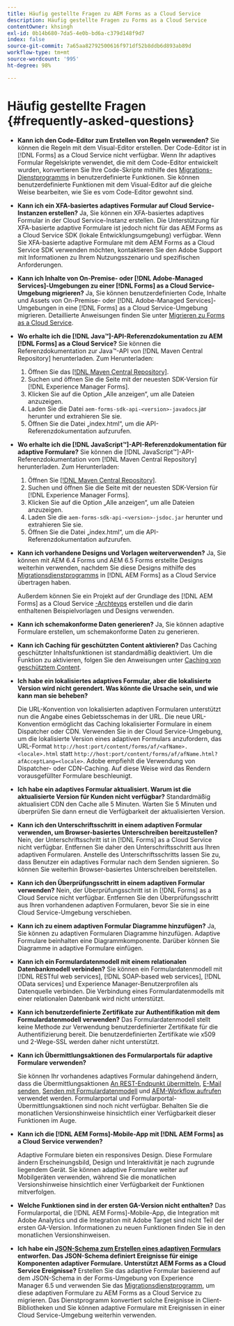```yaml
---
title: Häufig gestellte Fragen zu AEM Forms as a Cloud Service
description: Häufig gestellte Fragen zu Forms as a Cloud Service
contentOwner: khsingh
exl-id: 0b14b680-7da5-4e0b-bd6a-c379d148f9d7
index: false
source-git-commit: 7a65aa82792500616f971df52b8ddb6d893ab89d
workflow-type: tm+mt
source-wordcount: '995'
ht-degree: 98%

---
```


# Häufig gestellte Fragen {#frequently-asked-questions}

* **Kann ich den Code-Editor zum Erstellen von Regeln verwenden?**
Sie können die Regeln mit dem Visual-Editor erstellen. Der Code-Editor ist in [!DNL Forms] as a Cloud Service nicht verfügbar. Wenn Ihr adaptives Formular Regelskripte verwendet, die mit dem Code-Editor entwickelt wurden, konvertieren Sie Ihre Code-Skripte mithilfe des [Migrations-Dienstprogramms](migrate-to-forms-as-a-cloud-service.md) in benutzerdefinierte Funktionen. Sie können benutzerdefinierte Funktionen mit dem Visual-Editor auf die gleiche Weise bearbeiten, wie Sie es vom Code-Editor gewohnt sind.

* **Kann ich ein XFA-basiertes adaptives Formular auf Cloud Service-Instanzen erstellen?**
Ja, Sie können ein XFA-basiertes adaptives Formular in der Cloud Service-Instanz erstellen. Die Unterstützung für XFA-basierte adaptive Formulare ist jedoch nicht für das AEM Forms as a Cloud Service SDK (lokale Entwicklungsumgebung) verfügbar. Wenn Sie XFA-basierte adaptive Formulare mit dem AEM Forms as a Cloud Service SDK verwenden möchten, kontaktieren Sie den Adobe Support mit Informationen zu Ihrem Nutzungsszenario und spezifischen Anforderungen.

<!-- * **Can I use an XDP as a Document of Record (DoR) template? Is Forms Designer included in AEM Forms as a Cloud Service license?** 

  Yes, you can use an XDP as a Document of Record template on Cloud Service instances. However, support to use XDP as a Document of Record template is not available for AEM Forms as a Cloud Service SDK (Local development environment). -->

* **Kann ich Inhalte von On-Premise- oder [!DNL Adobe-Managed Services]-Umgebungen zu einer [!DNL Forms] as a Cloud Service-Umgebung migrieren?**
Ja, Sie können benutzerdefinierten Code, Inhalte und Assets von On-Premise- oder [!DNL Adobe-Managed Services]-Umgebungen in eine [!DNL Forms] as a Cloud Service-Umgebung migrieren. Detaillierte Anweisungen finden Sie unter [Migrieren zu Forms as a Cloud Service](migrate-to-forms-as-a-cloud-service.md).

<!-- You can use package manager or Experience Manager UI to [export and import Forms and related assets](import-export-forms-templates.md), use the migration utility to make your existing assets compatible with [!DNL Forms] as a Cloud Service, use the [Best Practices Analyzer](https://experienceleague.adobe.com/docs/experience-manager-cloud-service/moving/cloud-migration/best-practices-analyzer/overview-best-practices-analyzer.html?lang=en#best-practices-analyzer) tool to find the features and APIs that require changes and updated before migration, and use the [Content Transfer Tools](https://docs.adobe.com/content/help/en/experience-manager-cloud-service/moving/home.html) to move your custom code without refactoring it. -->

* **Wo erhalte ich die [!DNL Java™]-API-Referenzdokumentation zu AEM [!DNL Forms] as a Cloud Service?**
Sie können die Referenzdokumentation zur Java™-API von [!DNL Maven Central Repository] herunterladen. Zum Herunterladen:
   1. Öffnen Sie das [[!DNL Maven Central Repository]](https://mvnrepository.com/artifact/com.adobe.aem/aem-forms-sdk-api).
   1. Suchen und öffnen Sie die Seite mit der neuesten SDK-Version für [!DNL Experience Manager Forms].
   1. Klicken Sie auf die Option „Alle anzeigen“, um alle Dateien anzuzeigen.
   1. Laden Sie die Datei `aem-forms-sdk-api-<version>-javadocs`.jar herunter und extrahieren Sie sie.
   1. Öffnen Sie die Datei „index.html“, um die API-Referenzdokumentation aufzurufen.

* **Wo erhalte ich die [!DNL JavaScript™]-API-Referenzdokumentation für adaptive Formulare?**
Sie können die [!DNL JavaScript™]-API-Referenzdokumentation vom [!DNL &#x200B; Maven Central Repository] herunterladen. Zum Herunterladen:
   1. Öffnen Sie [[!DNL Maven Central Repository]](https://mvnrepository.com/artifact/com.adobe.aem/aem-forms-sdk-api).
   1. Suchen und öffnen Sie die Seite mit der neuesten SDK-Version für [!DNL Experience Manager Forms].
   1. Klicken Sie auf die Option „Alle anzeigen“, um alle Dateien anzuzeigen.
   1. Laden Sie die `aem-forms-sdk-api-<version>-jsdoc.jar` herunter und extrahieren Sie sie.
   1. Öffnen Sie die Datei „index.html“, um die API-Referenzdokumentation aufzurufen.

* **Kann ich vorhandene Designs und Vorlagen weiterverwenden?**
Ja, Sie können mit AEM 6.4 Forms und AEM 6.5 Forms erstellte Designs weiterhin verwenden, nachdem Sie diese Designs mithilfe des [Migrationsdienstprogramms](migrate-to-forms-as-a-cloud-service.md) in [!DNL AEM Forms] as a Cloud Service übertragen haben.

  Außerdem können Sie ein Projekt auf der Grundlage des [!DNL AEM Forms] as a Cloud Service [-Archteyps](setup-local-development-environment.md#forms-cloud-service-local-development-environment) erstellen und die darin enthaltenen Beispielvorlagen und Designs verwenden.

* **Kann ich schemakonforme Daten generieren?**
Ja, Sie können adaptive Formulare erstellen, um schemakonforme Daten zu generieren.

<!-- * **Can I pass custom parameters to the prefill service?**
Custom parameters are planned for an upcoming release. -->

* **Kann ich Caching für geschützten Content aktivieren?**
Das Caching geschützter Inhaltsfunktionen ist standardmäßig deaktiviert. Um die Funktion zu aktivieren, folgen Sie den Anweisungen unter [Caching von geschütztem Content](https://experienceleague.adobe.com/docs/experience-manager-dispatcher/using/configuring/permissions-cache.html?lang=de).

* **Ich habe ein lokalisiertes adaptives Formular, aber die lokalisierte Version wird nicht gerendert. Was könnte die Ursache sein, und wie kann man sie beheben?**

  Die URL-Konvention von lokalisierten adaptiven Formularen unterstützt nun die Angabe eines Gebietsschemas in der URL. Die neue URL-Konvention ermöglicht das Caching lokalisierter Formulare in einem Dispatcher oder CDN. Verwenden Sie in der Cloud Service-Umgebung, um die lokalisierte Version eines adaptiven Formulars anzufordern, das URL-Format `http://host:port/content/forms/af/<afName>.<locale>.html` statt `http://host:port/content/forms/af/afName.html?afAcceptLang=<locale>`. Adobe empfiehlt die Verwendung von Dispatcher- oder CDN-Caching. Auf diese Weise wird das Rendern vorausgefüllter Formulare beschleunigt.

* **Ich habe ein adaptives Formular aktualisiert. Warum ist die aktualisierte Version für Kunden nicht verfügbar?**
Standardmäßig aktualisiert CDN den Cache alle 5 Minuten. Warten Sie 5 Minuten und überprüfen Sie dann erneut die Verfügbarkeit der aktualisierten Version.

* **Kann ich den Unterschriftsschritt in einem adaptiven Formular verwenden, um Browser-basiertes Unterschreiben bereitzustellen?**
Nein, der Unterschriftsschritt ist in [!DNL Forms] as a Cloud Service nicht verfügbar. Entfernen Sie daher den Unterschriftsschritt aus Ihren adaptiven Formularen. Anstelle des Unterschriftsschritts lassen Sie zu, dass Benutzer ein adaptives Formular nach dem Senden signieren. So können Sie weiterhin Browser-basiertes Unterschreiben bereitstellen.

* **Kann ich den Überprüfungsschritt in einem adaptiven Formular verwenden?**
Nein, der Überprüfungsschritt ist in [!DNL Forms] as a Cloud Service nicht verfügbar. Entfernen Sie den Überprüfungsschritt aus Ihren vorhandenen adaptiven Formularen, bevor Sie sie in eine Cloud Service-Umgebung verschieben.

* **Kann ich zu einem adaptiven Formular Diagramme hinzufügen?**
Ja, Sie können zu adaptiven Formularen Diagramme hinzufügen. Adaptive Formulare beinhalten eine Diagrammkomponente. Darüber können Sie Diagramme in adaptive Formulare einfügen.

* **Kann ich ein Formulardatenmodell mit einem relationalen Datenbankmodell verbinden?**
Sie können ein Formulardatenmodell mit [!DNL RESTful web services], [!DNL SOAP-based web services], [!DNL OData services] und Experience Manager-Benutzerprofilen als Datenquelle verbinden. Die Verbindung eines Formulardatenmodells mit einer relationalen Datenbank wird nicht unterstützt.

* **Kann ich benutzerdefinierte Zertifikate zur Authentifikation mit dem Formulardatenmodell verwenden?**
Das Formulardatenmodell stellt keine Methode zur Verwendung benutzerdefinierter Zertifikate für die Authentifizierung bereit. Die benutzerdefinierten Zertifikate wie x509 und 2-Wege-SSL werden daher nicht unterstützt.

* **Kann ich Übermittlungsaktionen des Formularportals für adaptive Formulare verwenden?**

  Sie können Ihr vorhandenes adaptives Formular dahingehend ändern, dass die Übermittlungsaktionen [An REST-Endpunkt übermitteln](configuring-submit-actions.md#submit-to-rest-endpoint), [E-Mail senden](configuring-submit-actions.md#send-email), [Senden mit Formulardatenmodell](configuring-submit-actions.md#submit-using-form-data-model) und [AEM-Workflow aufrufen](configuring-submit-actions.md#invoke-an-aem-workflow) verwendet werden. Formularportal und Formularportal-Übermittlungsaktionen sind noch nicht verfügbar. Behalten Sie die monatlichen Versionshinweise hinsichtlich einer Verfügbarkeit dieser Funktionen im Auge.

* **Kann ich die [!DNL AEM Forms]-Mobile-App mit [!DNL AEM Forms] as a Cloud Service verwenden?**

  Adaptive Formulare bieten ein responsives Design. Diese Formulare ändern Erscheinungsbild, Design und Interaktivität je nach zugrunde liegendem Gerät. Sie können adaptive Formulare weiter auf Mobilgeräten verwenden, während Sie die monatlichen Versionshinweise hinsichtlich einer Verfügbarkeit der Funktionen mitverfolgen.

* **Welche Funktionen sind in der ersten GA-Version nicht enthalten?**
Das Formularportal, die [!DNL AEM Forms]-Mobile-App, die Integration mit Adobe Analytics und die Integration mit Adobe Target sind nicht Teil der ersten GA-Version. Informationen zu neuen Funktionen finden Sie in den monatlichen Versionshinweisen.

* **Ich habe ein [JSON-Schema zum Erstellen eines adaptiven Formulars](adaptive-form-json-schema-form-model.md) entworfen. Das JSON-Schema definiert Ereignisse für einige Komponenten adaptiver Formulare. Unterstützt AEM Forms as a Cloud Service Ereignisse?**
Erstellen Sie das adaptive Formular basierend auf dem JSON-Schema in der Forms-Umgebung von Experience Manager 6.5 und verwenden Sie das [Migrationsdienstprogramm](migrate-to-forms-as-a-cloud-service.md), um diese adaptiven Formulare zu AEM Forms as a Cloud Service zu migrieren. Das Dienstprogramm konvertiert solche Ereignisse in Client-Bibliotheken und Sie können adaptive Formulare mit Ereignissen in einer Cloud Service-Umgebung weiterhin verwenden.

<!-- 

* **Is there any AEM Forms as a Cloud Service connector for Microsoft Power Automate?**

  Yes, Adobe provides an Adobe Experience Manager connector to access [Adobe Experience Manager Forms - Communication capabilities](https://experienceleague.adobe.com/docs/experience-manager-cloud-service/content/forms/using-communications/aem-forms-cloud-service-communications-introduction.html) through Microsoft Power Automate. You can create a PDF document that is based on a form design and XML form data or create PostScript (PS), Printer Command Language (PCL), Zebra Printing Language (ZPL) and other Printer Definition Language documents. 

  You can get started with Adobe Experience Manager easily with just a few steps:

  1. Generate the Service credentials: Use Adobe Experience Manager Developer Console to [generate](https://experienceleague.adobe.com/docs/experience-manager-learn/getting-started-with-aem-headless/authentication/service-credentials.html?#generate-service-credentials) the service credentials.  
  
  1. Setup your connection: Add your service credentials to the Adobe Experience Manager Connector. You can get crdential from service credential JSON and copy these credential details to your one-time connection setup:

    * AEM Server
    * Organization ID 
    * Client ID
    * Client Secret
    * Technical Account ID
    * Meta Scopes
    * Private Key - base64 encoded keys are accepted
    * Adobe IMS Host URL

    <br> 
    
    ![Use your Service Credential JSON for credential details](assets/forms-aem-pa-connector-connection.png)

    A sample Service Credential JSON file fields mapped to Adobe Experience Manager connector for Microsoft Power Automate.

    -->


